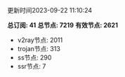 更新时间2023-09-22 11:10:24

**总订阅: 41**
**总节点: 7219**
**有效节点: 2621**
- v2ray节点: 2011
- trojan节点: 313
- ss节点: 290
- ssr节点: 7
